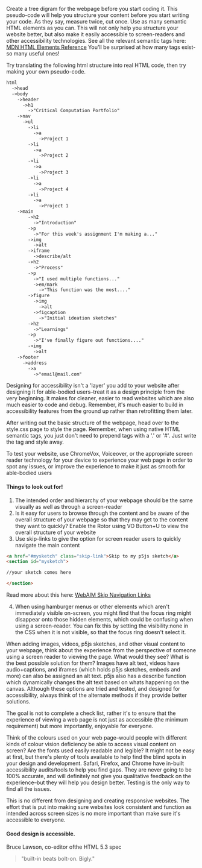 Create a tree digram for the webpage before you start coding it. This pseudo-code will help you structure your content before you start writing your code. As they say, measure twice, cut once. Use as many semantic HTML elements as you can. This will not only help you structure your website better, but also make it easily accessible to screen-readers and other accessibility technologies. See all the relevant semantic tags here: [MDN HTML Elements Reference](https://developer.mozilla.org/en-US/docs/Web/HTML/Element) You'll be surprised at how many tags exist-so many useful ones!


Try translating the following html structure into real HTML code, then try making your own pseudo-code.

```html
html
  ->head
  ->body
    ->header
      ->h1
        ->"Critical Computation Portfolio"
    ->nav
      ->ul
        ->li
          ->a
            ->Project 1
        ->li
          ->a
            ->Project 2
        ->li
          ->a
            ->Project 3
        ->li
          ->a
            ->Project 4
        ->li
          ->a
            ->Project 1
    ->main
        ->h2
          ->"Introduction"
        ->p
          ->"For this week's assignment I'm making a..."
        ->img
          ->alt
        ->iframe
          ->describe/alt
        ->h2
          ->"Process"
        ->p
          ->"I used multiple functions..."
          ->em/mark
            ->"This function was the most...."
        ->figure
          ->img
            ->alt
          ->figcaption
            ->"Initial ideation sketches"
        ->h2
          ->"Learnings"
        ->p
          ->"I've finally figure out functions...."
        ->img
          ->alt
    ->footer
      ->address
        ->a
          ->"email@mail.com" 
```

Designing for accessibility isn't a 'layer' you add to your website after designing it for able-bodied users–treat it as a design principle from the very beginning. It makes for cleaner, easier to read websites which are also much easier to code and debug. Remember, it's much easier to build in accessibility features from the ground up rather than retrofitting them later.

After writing out the basic structure of the webpage, head over to the style.css page to style the page. Remember, when using native HTML semantic tags, you just don't need to prepend tags with a '.' or '#'. Just write the tag and style away.
 
To test your website, use ChromeVox, Voiceover, or the appropriate screen reader technology for your device to experience your web page in order to spot any issues, or improve the experience to make it just as smooth for able-bodied users

#### Things to look out for!

1. The intended order and hierarchy of your webpage should be the same visually as well as through a screen-reader
2. Is it easy for users to browse through the content and be aware of the overall structure of your webpage so that they may get to the content they want to quickly? Enable the Rotor using VO Button+U to view the overall structure of your website
3. Use skip-links to give the option for screen reader users to quickly navigate the main content 

```html
<a href="#mysketch" class="skip-link">Skip to my p5js sketch</a>
<section id="mysketch">

//your sketch comes here

</section>
```

Read more about this here: [WebAIM Skip Navigation Links](https://webaim.org/techniques/skipnav/)

4. When using hamburger menus or other elements which aren't immediately visible on-screen, you might find that the focus ring might disappear onto those hidden elements, which could be confusing when using a screen-reader. You can fix this by setting the visibility:none in the CSS when it is not visible, so that the focus ring doesn't select it.
 

When adding images, videos, p5js sketches, and other visual content to your webpage, think about the experience from the perspective of someone using a screen reader to viewing the page. What would they see? What is the best possible solution for them? Images have alt text, videos have audio+captions, and iframes (which holds p5js sketches, embeds and more) can also be assigned an alt text. p5js also has a describe function which dynamically changes the alt text based on whats happening on the canvas. Although these options are tried and tested, and designed for accessibility, always think of the alternate methods if they provide better solutions.

The goal is not to complete a check list, rather it's to ensure that the experience of viewing a web page is not just as accessible (the minimum requirement) but more importantly, enjoyable for everyone.

 Think of the colours used on your web page–would people with different kinds of colour vision deficiency be able to access visual content on screen? Are the fonts used easily readable and legible? It might not be easy at first, but there's plenty of tools available to help find the blind spots in your design and development. Safari, Firefox, and Chrome have in-built accessibility audits/tools to help you find gaps. They are never going to be 100% accurate, and will definitely not give you qualitative feedback on the experience–but they will help you design better. Testing is the only way to find all the issues. 

This is no different from designing and creating responsive websites. The effort that is put into making sure websites look consistent and function as intended across screen sizes is no more important than make sure it's accessible to everyone.

#### Good design is accessible.



Bruce Lawson, co-editor ofthe HTML 5.3 spec
> "built-in beats bolt-on. Bigly."
